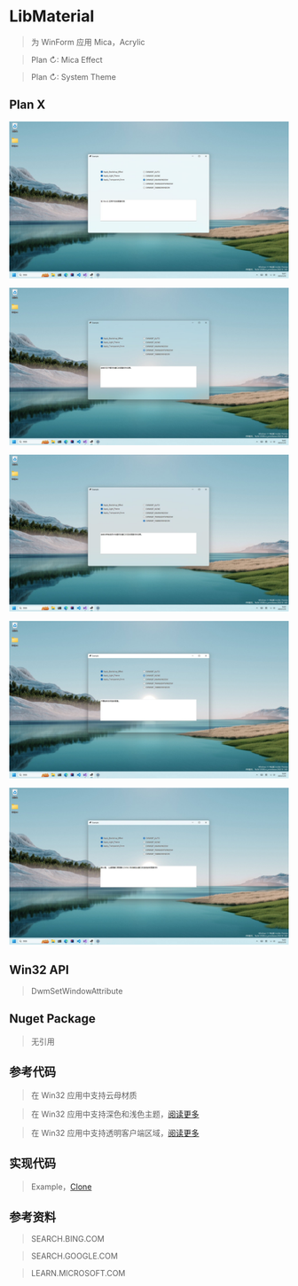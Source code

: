 # LibMaterial

> 为 WinForm 应用 Mica，Acrylic

> Plan ↻: Mica Effect

> Plan ↻: System Theme

## Plan X

![image](https://raw.githubusercontent.com/Simple-2021/LibMaterial/main/Images/DWMSBT_MAINWINDOW.jpg)

![image](https://raw.githubusercontent.com/Simple-2021/LibMaterial/main/Images/DWMSBT_TRANSIENTWINDOW.jpg)

![image](https://raw.githubusercontent.com/Simple-2021/LibMaterial/main/Images/DWMSBT_TABBEDWINDOW.jpg)

![image](https://raw.githubusercontent.com/Simple-2021/LibMaterial/main/Images/DWMSBT_NONE.jpg)

![image](https://raw.githubusercontent.com/Simple-2021/LibMaterial/main/Images/DWMSBT_AUTO.jpg)

## Win32 API

> DwmSetWindowAttribute

## Nuget Package

> 无引用

## 参考代码

> 在 Win32 应用中支持云母材质

> 在 Win32 应用中支持深色和浅色主题，[阅读更多](https://learn.microsoft.com/zh-cn/windows/apps/desktop/modernize/apply-windows-themes)

> 在 Win32 应用中支持透明客户端区域，[阅读更多](https://learn.microsoft.com/zh-cn/dotnet/api/system.windows.forms.form.transparencykey?view=windowsdesktop-6.0)

## 实现代码

> Example，[Clone](https://raw.githubusercontent.com/Simple-2021/LibMaterial/main/Example)

## 参考资料

> SEARCH.BING.COM

> SEARCH.GOOGLE.COM

> LEARN.MICROSOFT.COM

